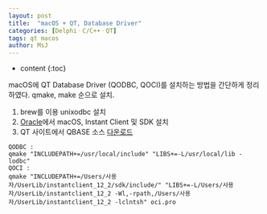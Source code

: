 ```yaml
---
layout: post
title:  "macOS + QT, Database Driver"
categories: [DelphiㆍC/C++ㆍQT]
tags: qt macos
author: MsJ
---
```


* content
{:toc}

macOS에 QT Database Driver (QODBC, QOCI)를 설치하는 방법을 간단하게 정리하였다. qmake, make 순으로 설치.

1. brew를 이용 unixodbc 설치
2. [Oracle](https://www.oracle.com/technetwork/topics/intel-macsoft-096467.html)에서 macOS, Instant Client 및 SDK 설치
3. QT 사이트에서 QBASE 소스 [다운로드](https://download.qt.io/official_releases/qt/5.12/5.12.3/submodules/)

```
QODBC : 
qmake "INCLUDEPATH+=/usr/local/include" "LIBS+=-L/usr/local/lib -lodbc"
QOCI : 
qmake "INCLUDEPATH+=/Users/사용자/UserLib/instantclient_12_2/sdk/include/" "LIBS+=-L/Users/사용자/UserLib/instantclient_12_2 -Wl,-rpath,/Users/사용자/UserLib/instantclient_12_2 -lclntsh" oci.pro
```
